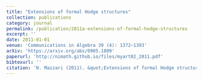 ```yaml
---
title: "Extensions of formal Hodge structures"
collection: publications
category: journal
permalink: /publication/2011a-extensions-of-formal-hodge-structures
excerpt: ''
date: 2011-01-01
venue: 'Communications in Algebra 39 (4): 1372–1393'
arXiv: 'https://arxiv.org/abs/0905.1809'
paperurl: 'http://nimath.github.io/files/myart02_2011.pdf'
bibtexurl: ''
citation: 'N. Mazzari (2011). &quot;Extensions of formal Hodge structures.&quot; <i>Communications in Algebra</i>, 39 (4), 1372–1393.'
---
```

